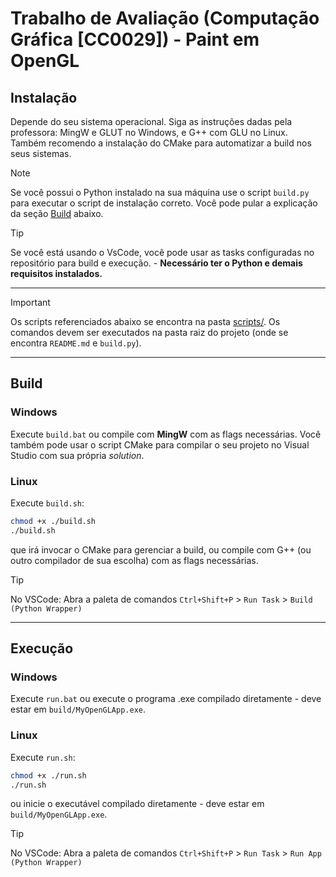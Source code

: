 # Trabalho de Avaliação (Computação Gráfica [CC0029]) - Paint em OpenGL

## Instalação

Depende do seu sistema operacional. Siga as instruções dadas pela professora: MingW e GLUT no Windows, e G++ com GLU no Linux.
Também recomendo a instalação do CMake para automatizar a build nos seus sistemas.

> [!NOTE]
> Se você possui o Python instalado na sua máquina use o script `build.py`
> para executar o script de instalação correto. Você pode pular a explicação da seção [Build](#build) abaixo.

> [!TIP]
> Se você está usando o VsCode, você pode usar as tasks configuradas no repositório para build e execução. - **Necessário ter o Python e demais requisitos instalados.**

----

> [!IMPORTANT]
> Os scripts referenciados abaixo se encontra na pasta [scripts/](./scripts/). Os comandos devem ser executados na pasta raiz do projeto (onde se encontra `README.md` e `build.py`).
> 

----

## Build

### Windows

Execute `build.bat` ou compile com **MingW** com as flags necessárias. Você também pode usar o script CMake para compilar o seu projeto no Visual Studio com sua própria _solution_.

### Linux

Execute `build.sh`:
```bash
chmod +x ./build.sh
./build.sh
```
que irá invocar o CMake para gerenciar a build, ou compile com G++ (ou outro compilador de sua escolha) com as flags necessárias.

> [!TIP]
> No VSCode: Abra a paleta de comandos `Ctrl+Shift+P` > `Run Task` > `Build (Python Wrapper)`

----

## Execução

### Windows

Execute `run.bat` ou execute o programa .exe compilado diretamente - deve estar em `build/MyOpenGLApp.exe`.

### Linux

Execute `run.sh`:
```bash
chmod +x ./run.sh
./run.sh
```
ou inicie o executável compilado diretamente - deve estar em `build/MyOpenGLApp.exe`.

> [!TIP]
> No VSCode: Abra a paleta de comandos `Ctrl+Shift+P` > `Run Task` > `Run App (Python Wrapper)`
